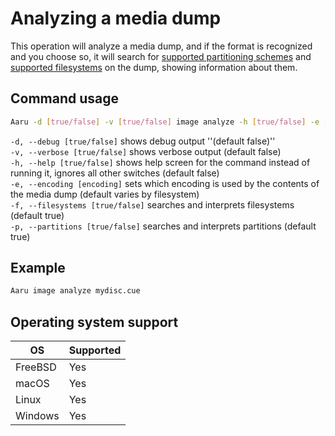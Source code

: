 # Analyzing a media dump

This operation will analyze a media dump, and if the format is recognized and you choose so, it will search for [supported partitioning schemes](Partitioning-schemes-recognized-by-Aaru.md) and [supported filesystems](Filesystems-recognized-by-Aaru.md) on the dump, showing information about them.

## Command usage

```bash
Aaru -d [true/false] -v [true/false] image analyze -h [true/false] -e [encoding] -f [true/false] -p [true/false] <image-path>
```

`-d, --debug [true/false]` shows debug output ''(default false)''  
`-v, --verbose [true/false]` shows verbose output (default false)  
`-h, --help [true/false]` shows help screen for the command instead of running it, ignores all other switches (default false)  
`-e, --encoding [encoding]` sets which encoding is used by the contents of the media dump (default varies by filesystem)  
`-f, --filesystems [true/false]` searches and interprets filesystems (default true)  
`-p, --partitions [true/false]` searches and interprets partitions (default true)  

## Example

```bash
Aaru image analyze mydisc.cue
```

## Operating system support

| OS | Supported |
|----|-----------|
| FreeBSD | Yes  |
| macOS   | Yes  |
| Linux   | Yes  |
| Windows | Yes  |
